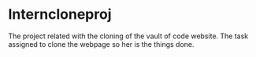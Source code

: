 # Interncloneproj
The project related with the cloning of the vault of code website. The task assigned to clone the webpage so her is the things done.
